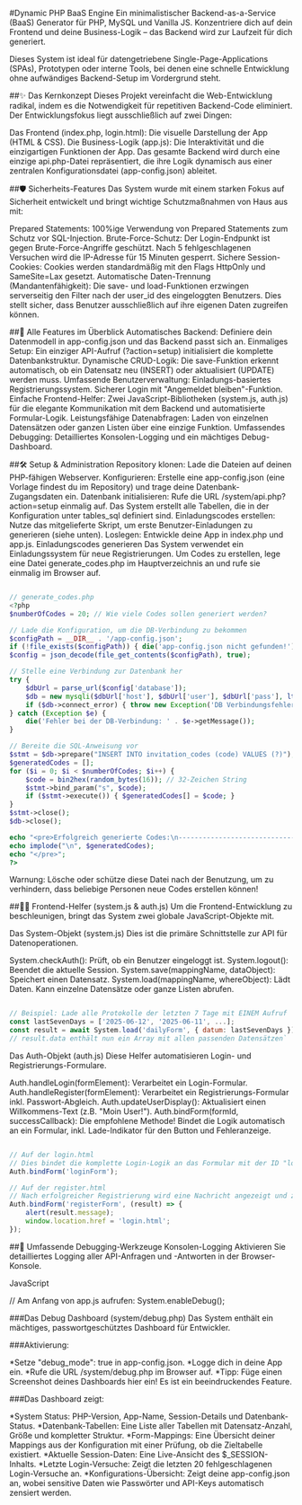 #Dynamic PHP BaaS Engine
Ein minimalistischer Backend-as-a-Service (BaaS) Generator für PHP, MySQL und Vanilla JS. Konzentriere dich auf dein Frontend und deine Business-Logik – das Backend wird zur Laufzeit für dich generiert.

Dieses System ist ideal für datengetriebene Single-Page-Applications (SPAs), Prototypen oder interne Tools, bei denen eine schnelle Entwicklung ohne aufwändiges Backend-Setup im Vordergrund steht.

##✨ Das Kernkonzept
Dieses Projekt vereinfacht die Web-Entwicklung radikal, indem es die Notwendigkeit für repetitiven Backend-Code eliminiert. Der Entwicklungsfokus liegt ausschließlich auf zwei Dingen:

Das Frontend (index.php, login.html): Die visuelle Darstellung der App (HTML & CSS).
Die Business-Logik (app.js): Die Interaktivität und die einzigartigen Funktionen der App.
Das gesamte Backend wird durch eine einzige api.php-Datei repräsentiert, die ihre Logik dynamisch aus einer zentralen Konfigurationsdatei (app-config.json) ableitet.

##🛡️ Sicherheits-Features
Das System wurde mit einem starken Fokus auf Sicherheit entwickelt und bringt wichtige Schutzmaßnahmen von Haus aus mit:

Prepared Statements: 100%ige Verwendung von Prepared Statements zum Schutz vor SQL-Injection.
Brute-Force-Schutz: Der Login-Endpunkt ist gegen Brute-Force-Angriffe geschützt. Nach 5 fehlgeschlagenen Versuchen wird die IP-Adresse für 15 Minuten gesperrt.
Sichere Session-Cookies: Cookies werden standardmäßig mit den Flags HttpOnly und SameSite=Lax gesetzt.
Automatische Daten-Trennung (Mandantenfähigkeit): Die save- und load-Funktionen erzwingen serverseitig den Filter nach der user_id des eingeloggten Benutzers. Dies stellt sicher, dass Benutzer ausschließlich auf ihre eigenen Daten zugreifen können.

##🚀 Alle Features im Überblick
Automatisches Backend: Definiere dein Datenmodell in app-config.json und das Backend passt sich an.
Einmaliges Setup: Ein einziger API-Aufruf (?action=setup) initialisiert die komplette Datenbankstruktur.
Dynamische CRUD-Logik: Die save-Funktion erkennt automatisch, ob ein Datensatz neu (INSERT) oder aktualisiert (UPDATE) werden muss.
Umfassende Benutzerverwaltung:
Einladungs-basiertes Registrierungssystem.
Sicherer Login mit "Angemeldet bleiben"-Funktion.
Einfache Frontend-Helfer: Zwei JavaScript-Bibliotheken (system.js, auth.js) für die elegante Kommunikation mit dem Backend und automatisierte Formular-Logik.
Leistungsfähige Datenabfragen: Laden von einzelnen Datensätzen oder ganzen Listen über eine einzige Funktion.
Umfassendes Debugging: Detailliertes Konsolen-Logging und ein mächtiges Debug-Dashboard.

##🛠️ Setup & Administration
Repository klonen: Lade die Dateien auf deinen PHP-fähigen Webserver.
Konfigurieren: Erstelle eine app-config.json (eine Vorlage findest du im Repository) und trage deine Datenbank-Zugangsdaten ein.
Datenbank initialisieren: Rufe die URL /system/api.php?action=setup einmalig auf. Das System erstellt alle Tabellen, die in der Konfiguration unter tables_sql definiert sind.
Einladungscodes erstellen: Nutze das mitgelieferte Skript, um erste Benutzer-Einladungen zu generieren (siehe unten).
Loslegen: Entwickle deine App in index.php und app.js.
Einladungscodes generieren
Das System verwendet ein Einladungssystem für neue Registrierungen. Um Codes zu erstellen, lege eine Datei generate_codes.php im Hauptverzeichnis an und rufe sie einmalig im Browser auf.

```PHP

// generate_codes.php
<?php
$numberOfCodes = 20; // Wie viele Codes sollen generiert werden?

// Lade die Konfiguration, um die DB-Verbindung zu bekommen
$configPath = __DIR__ . '/app-config.json';
if (!file_exists($configPath)) { die('app-config.json nicht gefunden!'); }
$config = json_decode(file_get_contents($configPath), true);

// Stelle eine Verbindung zur Datenbank her
try {
    $dbUrl = parse_url($config['database']);
    $db = new mysqli($dbUrl['host'], $dbUrl['user'], $dbUrl['pass'], ltrim($dbUrl['path'], '/'));
    if ($db->connect_error) { throw new Exception('DB Verbindungsfehler: ' . $db->connect_error); }
} catch (Exception $e) {
    die('Fehler bei der DB-Verbindung: ' . $e->getMessage());
}

// Bereite die SQL-Anweisung vor
$stmt = $db->prepare("INSERT INTO invitation_codes (code) VALUES (?)");
$generatedCodes = [];
for ($i = 0; $i < $numberOfCodes; $i++) {
    $code = bin2hex(random_bytes(16)); // 32-Zeichen String
    $stmt->bind_param("s", $code);
    if ($stmt->execute()) { $generatedCodes[] = $code; }
}
$stmt->close();
$db->close();

echo "<pre>Erfolgreich generierte Codes:\n------------------------------\n";
echo implode("\n", $generatedCodes);
echo "</pre>";
?>
```
Warnung: Lösche oder schütze diese Datei nach der Benutzung, um zu verhindern, dass beliebige Personen neue Codes erstellen können!

##👨‍💻 Frontend-Helfer (system.js & auth.js)
Um die Frontend-Entwicklung zu beschleunigen, bringt das System zwei globale JavaScript-Objekte mit.

Das System-Objekt (system.js)
Dies ist die primäre Schnittstelle zur API für Datenoperationen.

System.checkAuth(): Prüft, ob ein Benutzer eingeloggt ist.
System.logout(): Beendet die aktuelle Session.
System.save(mappingName, dataObject): Speichert einen Datensatz.
System.load(mappingName, whereObject): Lädt Daten. Kann einzelne Datensätze oder ganze Listen abrufen.
```JavaScript

// Beispiel: Lade alle Protokolle der letzten 7 Tage mit EINEM Aufruf
const lastSevenDays = ['2025-06-12', '2025-06-11', ...];
const result = await System.load('dailyForm', { datum: lastSevenDays });
// result.data enthält nun ein Array mit allen passenden Datensätzen`
```
Das Auth-Objekt (auth.js)
Diese Helfer automatisieren Login- und Registrierungs-Formulare.

Auth.handleLogin(formElement): Verarbeitet ein Login-Formular.
Auth.handleRegister(formElement): Verarbeitet ein Registrierungs-Formular inkl. Passwort-Abgleich.
Auth.updateUserDisplay(): Aktualisiert einen Willkommens-Text (z.B. "Moin User!").
Auth.bindForm(formId, successCallback): Die empfohlene Methode! Bindet die Logik automatisch an ein Formular, inkl. Lade-Indikator für den Button und Fehleranzeige.
```JavaScript

// Auf der login.html
// Dies bindet die komplette Login-Logik an das Formular mit der ID "loginForm"
Auth.bindForm('loginForm');

// Auf der register.html
// Nach erfolgreicher Registrierung wird eine Nachricht angezeigt und zur Login-Seite geleitet
Auth.bindForm('registerForm', (result) => {
    alert(result.message);
    window.location.href = 'login.html';
});
```

##🐞 Umfassende Debugging-Werkzeuge
Konsolen-Logging
Aktivieren Sie detailliertes Logging aller API-Anfragen und -Antworten in der Browser-Konsole.

JavaScript

// Am Anfang von app.js aufrufen:
System.enableDebug();

###Das Debug Dashboard (system/debug.php)
Das System enthält ein mächtiges, passwortgeschütztes Dashboard für Entwickler.

###Aktivierung:

*Setze "debug_mode": true in app-config.json.
*Logge dich in deine App ein.
*Rufe die URL /system/debug.php im Browser auf.
*Tipp: Füge einen Screenshot deines Dashboards hier ein! Es ist ein beeindruckendes Feature.

###Das Dashboard zeigt:

*System Status: PHP-Version, App-Name, Session-Details und Datenbank-Status.
*Datenbank-Tabellen: Eine Liste aller Tabellen mit Datensatz-Anzahl, Größe und kompletter Struktur.
*Form-Mappings: Eine Übersicht deiner Mappings aus der Konfiguration mit einer Prüfung, ob die Zieltabelle existiert.
*Aktuelle Session-Daten: Eine Live-Ansicht des $_SESSION-Inhalts.
*Letzte Login-Versuche: Zeigt die letzten 20 fehlgeschlagenen Login-Versuche an.
*Konfigurations-Übersicht: Zeigt deine app-config.json an, wobei sensitive Daten wie Passwörter und API-Keys automatisch zensiert werden.